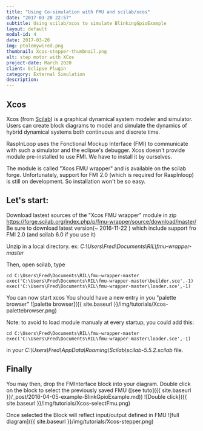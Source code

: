 ```yaml
---
title: "Using Co-simulation with FMU and scilab/xcos"
date: "2017-03-20 22:57"
subtitle: Using scilab/xcos to simulate BlinkingGpioExample
layout: default
modal-id: 4
date: 2017-03-20
img: ptolemywired.png
thumbnail: Xcos-stepper-thumbnail.png
alt: step motor with XCos
project-date: March 2020
client: Eclipse Plugin
category: External Simulation
description:
---
```

## Xcos
Xcos (from [Scilab](http://www.scilab.org/)) is a graphical dynamical system modeler and simulator. Users can create block diagrams to model and simulate the dynamics of hybrid dynamical systems both continuous and discrete time.

RaspInLoop uses the Fonctional Mockup Interface (FMI) to communicate with such a simulator and the eclipse's debugger. Xcos doesn't provide module pre-installed to use FMI. We have to install it by ourselves.

The module is called "Xcos FMU wrapper" and is available on the scilab forge. Unfortunately, support for FMI 2.0 (which is required for RaspInloop) is still on development. So installation won't be so easy.

## Let's start:

Download lastest sources of the "Xcos FMU wrapper" module in zip https://forge.scilab.org/index.php/p/fmu-wrapper/source/download/master/
Be sure to download latest version(~	2016-11-22  ) which include support fro FMI 2.0 (and scilab 6.0 if you use it)

Unzip in a local directory. ex: *C:\Users\Fred\Documents\RIL\fmu-wrapper-master*

Then, open scilab, type
```
cd C:\Users\Fred\Documents\RIL\fmu-wrapper-master
exec('C:\Users\Fred\Documents\RIL\fmu-wrapper-master\builder.sce',-1)
exec('C:\Users\Fred\Documents\RIL\fmu-wrapper-master\loader.sce',-1)
```
You can now start xcos
You should have a new entry in you "palette browser"
![palette browser]({{ site.baseurl }}/img/tutorials/Xcos-palettebrowser.png)

  Note: to avoid to load module manualy at every startup, you could add this:

```
cd C:\Users\Fred\Documents\RIL\fmu-wrapper-master
exec('C:\Users\Fred\Documents\RIL\fmu-wrapper-master\loader.sce',-1)
```

in your *C:\Users\Fred\AppData\Roaming\Scilab\scilab-5.5.2\.scilab* file.

## Finally

You may then, drop the FMInterface block into your diagram.
Double click on the block to select the previously saved FMU ([see tuto]({{ site.baseurl }}/_post/2016-04-05-example-BlinkGpioExample.md))
![Double click]({{ site.baseurl }}/img/tutorials/Xcos-selectFmu.png)

Once selected the Block will reflect input/output defined in FMU
![full diagram]({{ site.baseurl }}/img/tutorials/Xcos-stepper.png)
